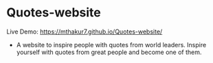 # Quotes-website

Live Demo: https://mthakur7.github.io/Quotes-website/  

* A website to inspire people with quotes from world leaders. Inspire yourself with quotes from great people and become one of them.
